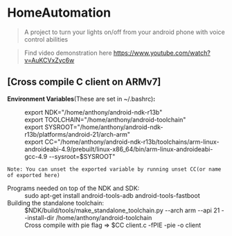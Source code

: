 # HomeAutomation
> A project to turn your lights on/off from your android phone with voice control abilities 

> Find video demonstration here https://www.youtube.com/watch?v=AuKCVxZyc6w

## [Cross compile C client on ARMv7]

**Environment Variables**(These are set in ~/.bashrc)**:**
<dl>
  <dt> </dt>
    <dd>export NDK="/home/anthony/android-ndk-r13b"</dd>
    <dd>export TOOLCHAIN="/home/anthony/android-toolchain"</dd>
    <dd>export SYSROOT="/home/anthony/android-ndk-r13b/platforms/android-21/arch-arm"</dd>
    <dd>export CC="/home/anthony/android-ndk-r13b/toolchains/arm-linux-androideabi-4.9/prebuilt/linux-x86_64/bin/arm-linux-androideabi-gcc-4.9 --sysroot=$SYSROOT"</dd>
    
    Note: You can unset the exported variable by running unset CC(or name of exported here)

  
  <dt>Programs needed on top of the NDK and SDK:</dt>
    <dd>sudo apt-get install android-tools-adb android-tools-fastboot</dd>
  
  <dt>Building the standalone toolchain:</dt>
    <dd>$NDK/build/tools/make_standalone_toolchain.py --arch arm --api 21 --install-dir /home/anthony/android-toolchain</dd>

<dd>Cross compile with pie flag => $CC client.c -fPIE -pie -o client</dd>
</dl>
